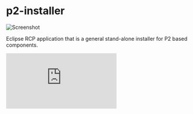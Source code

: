 p2-installer
============

![Screenshot](https://raw.github.com/MentorEmbedded/p2-installer/master/screenshot.png)

Eclipse RCP application that is a general stand-alone installer for P2 based components.

![Documentation](https://raw.github.com/MentorEmbedded/p2-installer/master/p2-installer.pdf)
